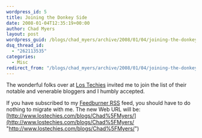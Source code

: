 ```yaml
---
wordpress_id: 5
title: Joining the Donkey Side
date: 2008-01-04T12:35:19+00:00
author: Chad Myers
layout: post
wordpress_guid: /blogs/chad_myers/archive/2008/01/04/joining-the-donkey-side.aspx
dsq_thread_id:
  - "262113535"
categories:
  - Misc
redirect_from: "/blogs/chad_myers/archive/2008/01/04/joining-the-donkey-side.aspx/"
---
```

The wonderful folks over at [Los Techies](http://www.lostechies.com/) invited me to join the list of their notable and venerable bloggers and I humbly accepted.

If you have subscribed to my [Feedburner RSS](https://feeds.feedburner.com/ChadMyersBlog) feed, you should have to do nothing to migrate with me. The new Web URL will be: [http://www.lostechies.com/blogs/Chad%5FMyers/](http://www.lostechies.com/blogs/Chad%5FMyers/ "http://www.lostechies.com/blogs/Chad%5FMyers/")